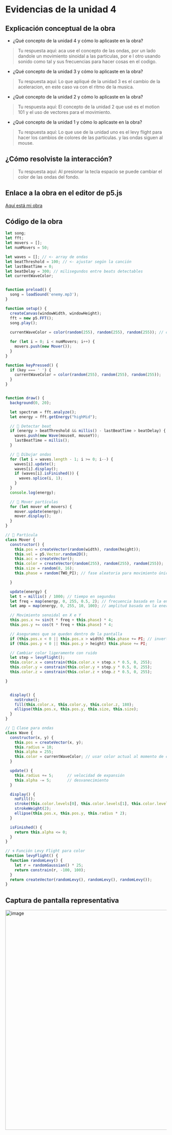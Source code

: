 # Evidencias de la unidad 4

## Explicación conceptual de la obra

* ¿Qué concepto de la unidad 4 y cómo lo aplicaste en la obra?
> Tu respuesta aquí:
> aca use el concepto de las ondas, por un lado dandole un movimiento sinoidal a las particulas, por e l otro usando sonido como tal y sus frecuencias para hacer cosas en el codigo.

* ¿Qué concepto de la unidad 3 y cómo lo aplicaste en la obra?
> Tu respuesta aquí:
> Lo que apliqué de la unidad 3 es el cambio de la aceleracion, en este caso va con el ritmo de la musica.

* ¿Qué concepto de la unidad 2 y cómo lo aplicaste en la obra?
> Tu respuesta aquí:
> El concepto de la unidad 2 que usé es el motion 101 y el uso de vectores para el movimiento.

* ¿Qué concepto de la unidad 1 y cómo lo aplicaste en la obra?
> Tu respuesta aquí:
> Lo que use de la unidad uno es el levy flight para hacer los cambios de colores de las particulas. y las ondas siguen al mouse.

## ¿Cómo resolviste la interacción?
> Tu respuesta aquí:
> Al presionar la tecla espacio se puede cambiar el color de las ondas del fondo. 

## Enlace a la obra en el editor de p5.js

[Aquí está mi obra](https://editor.p5js.org/isaacrisi/sketches/cLQI1AlXS)

## Código de la obra 

``` js
let song;
let fft;
let movers = [];
let numMovers = 50;

let waves = []; // <- array de ondas
let beatThreshold = 100; // <- ajustar según la canción
let lastBeatTime = 0;
let beatDelay = 300; // milisegundos entre beats detectables
let currentWaveColor;


function preload() {
  song = loadSound('enemy.mp3');
}

function setup() {
  createCanvas(windowWidth, windowHeight);
  fft = new p5.FFT();
  song.play();
  
  currentWaveColor = color(random(255), random(255), random(255)); // color inicial

  for (let i = 0; i < numMovers; i++) {
    movers.push(new Mover());
  }
}

function keyPressed() {
  if (key === ' ') {
    currentWaveColor = color(random(255), random(255), random(255));
  }
}


function draw() {
  background(0, 20);

  let spectrum = fft.analyze();
  let energy = fft.getEnergy("highMid");

  // 🧠 Detectar beat
  if (energy > beatThreshold && millis() - lastBeatTime > beatDelay) {
    waves.push(new Wave(mouseX, mouseY));
    lastBeatTime = millis();
  }

  // 💫 Dibujar ondas
  for (let i = waves.length - 1; i >= 0; i--) {
    waves[i].update();
    waves[i].display();
    if (waves[i].isFinished()) {
      waves.splice(i, 1);
    }
  }
  console.log(energy);

  // 🎯 Mover partículas
  for (let mover of movers) {
    mover.update(energy);
    mover.display();
  }
}

// 🎵 Partícula
class Mover {
  constructor() {
    this.pos = createVector(random(width), random(height));
    this.vel = p5.Vector.random2D();
    this.acc = createVector();
    this.color = createVector(random(255), random(255), random(255));
    this.size = random(8, 16);
    this.phase = random(TWO_PI); // fase aleatoria para movimiento único

  }

  update(energy) {
  let t = millis() / 1000; // tiempo en segundos
  let freq = map(energy, 0, 255, 0.5, 2); // frecuencia basada en la energía
  let amp = map(energy, 0, 255, 10, 100); // amplitud basada en la energía

  // Movimiento senoidal en X e Y
  this.pos.x += sin(t * freq + this.phase) * 4;
  this.pos.y += cos(t * freq + this.phase) * 4;

  // Aseguramos que se queden dentro de la pantalla
  if (this.pos.x < 0 || this.pos.x > width) this.phase += PI; // invertir fase en los bordes
  if (this.pos.y < 0 || this.pos.y > height) this.phase += PI;

  // Cambiar color ligeramente con ruido
  let step = levyFlight();
  this.color.x = constrain(this.color.x + step.x * 0.5, 0, 255);
  this.color.y = constrain(this.color.y + step.y * 0.5, 0, 255);
  this.color.z = constrain(this.color.z + step.z * 0.5, 0, 255);

}


  display() {
    noStroke();
    fill(this.color.x, this.color.y, this.color.z, 180);
    ellipse(this.pos.x, this.pos.y, this.size, this.size);
  }
}

// 🌊 Clase para ondas
class Wave {
  constructor(x, y) {
    this.pos = createVector(x, y);
    this.radius = 10;
    this.alpha = 255;
    this.color = currentWaveColor; // usar color actual al momento de crear
  }

  update() {
    this.radius += 5;      // velocidad de expansión
    this.alpha -= 5;       // desvanecimiento
  }

  display() {
    noFill();
    stroke(this.color.levels[0], this.color.levels[1], this.color.levels[2], this.alpha);
    strokeWeight(2);
    ellipse(this.pos.x, this.pos.y, this.radius * 2);
  }

  isFinished() {
    return this.alpha <= 0;
  }
}

// 🌀 Función Levy Flight para color
function levyFlight() {
  function randomLevy() {
    let r = randomGaussian() * 25;
    return constrain(r, -100, 100);
  }
  return createVector(randomLevy(), randomLevy(), randomLevy());
}

```

## Captura de pantalla representativa


<img width="876" height="686" alt="image" src="https://github.com/user-attachments/assets/84b65fa6-6393-4af1-ba36-66b6ad14aa81" />

